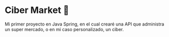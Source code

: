 # Ciber Market 🛒
Mi primer proyecto en Java Spring, en el cual crearé una API que administra un super mercado, o en mi caso personalizado, un ciber.
